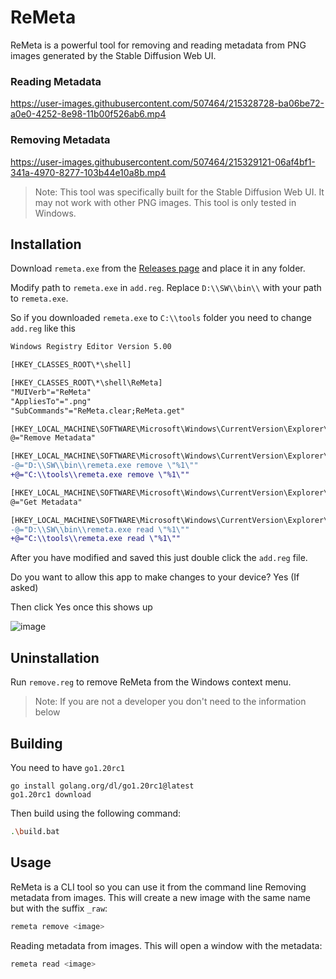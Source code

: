 # ReMeta

ReMeta is a powerful tool for removing and reading metadata from PNG images generated by the Stable Diffusion Web UI.

### Reading Metadata
https://user-images.githubusercontent.com/507464/215328728-ba06be72-a0e0-4252-8e98-11b00f526ab6.mp4

### Removing Metadata
https://user-images.githubusercontent.com/507464/215329121-06af4bf1-341a-4970-8277-103b44e10a8b.mp4


> Note: This tool was specifically built for the Stable Diffusion Web UI. It may not work with other PNG images. This tool is only tested in Windows.

## Installation

Download `remeta.exe` from the [Releases page](https://github.com/geocine/remeta/releases) and place it in any folder.

Modify path to `remeta.exe` in `add.reg`. Replace `D:\\SW\\bin\\` with your path to `remeta.exe`.

So if you downloaded `remeta.exe` to `C:\\tools` folder you need to change `add.reg` like this

```diff
Windows Registry Editor Version 5.00

[HKEY_CLASSES_ROOT\*\shell]

[HKEY_CLASSES_ROOT\*\shell\ReMeta]
"MUIVerb"="ReMeta"
"AppliesTo"=".png"
"SubCommands"="ReMeta.clear;ReMeta.get"

[HKEY_LOCAL_MACHINE\SOFTWARE\Microsoft\Windows\CurrentVersion\Explorer\CommandStore\shell\ReMeta.clear]
@="Remove Metadata"

[HKEY_LOCAL_MACHINE\SOFTWARE\Microsoft\Windows\CurrentVersion\Explorer\CommandStore\shell\ReMeta.clear\command]
-@="D:\\SW\\bin\\remeta.exe remove \"%1\""
+@="C:\\tools\\remeta.exe remove \"%1\""

[HKEY_LOCAL_MACHINE\SOFTWARE\Microsoft\Windows\CurrentVersion\Explorer\CommandStore\shell\ReMeta.get]
@="Get Metadata"

[HKEY_LOCAL_MACHINE\SOFTWARE\Microsoft\Windows\CurrentVersion\Explorer\CommandStore\shell\ReMeta.get\command]
-@="D:\\SW\\bin\\remeta.exe read \"%1\""
+@="C:\\tools\\remeta.exe read \"%1\""

```
After you have modified and saved this just double click the `add.reg` file.

Do you want to allow this app to make changes to your device? Yes (If asked)

Then click Yes once this shows up

![image](https://user-images.githubusercontent.com/507464/215338709-6cbb23c0-379c-4a9b-95d3-e74d0a5c1656.png)



## Uninstallation

Run `remove.reg` to remove ReMeta from the Windows context menu.

> Note: If you are not a developer you don't need to the information below

## Building

You need to have `go1.20rc1` 
```
go install golang.org/dl/go1.20rc1@latest
go1.20rc1 download
```
Then build using the following command:
```sh
.\build.bat
```

## Usage

ReMeta is a CLI tool so you can use it from the command line 
Removing metadata from images. This will create a new image with the same name but with the suffix `_raw`:
```sh
remeta remove <image>
```
Reading metadata from images. This will open a window with the metadata:
```sh
remeta read <image>
```

